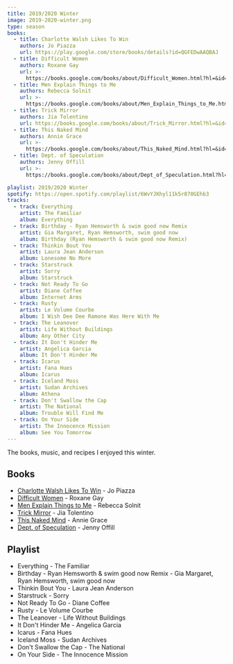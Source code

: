 ```yaml
---
title: 2019/2020 Winter
image: 2019-2020-winter.png
type: season
books:
  - title: Charlotte Walsh Likes To Win
    authors: Jo Piazza
    url: https://play.google.com/store/books/details?id=QGFEDwAAQBAJ
  - title: Difficult Women
    authors: Roxane Gay
    url: >-
      https://books.google.com/books/about/Difficult_Women.html?hl=&id=TDp1jwEACAAJ
  - title: Men Explain Things to Me
    authors: Rebecca Solnit
    url: >-
      https://books.google.com/books/about/Men_Explain_Things_to_Me.html?hl=&id=scbDoQEACAAJ
  - title: Trick Mirror
    authors: Jia Tolentino
    url: https://books.google.com/books/about/Trick_Mirror.html?hl=&id=G_PsDwAAQBAJ
  - title: This Naked Mind
    authors: Annie Grace
    url: >-
      https://books.google.com/books/about/This_Naked_Mind.html?hl=&id=dZRBDwAAQBAJ
  - title: Dept. of Speculation
    authors: Jenny Offill
    url: >-
      https://books.google.com/books/about/Dept_of_Speculation.html?hl=&id=U4uODQAAQBAJ

playlist: 2019/2020 Winter
spotify: https://open.spotify.com/playlist/6WvYJKhyl11k5r870GEhb3
tracks:
  - track: Everything
    artist: The Familiar
    album: Everything
  - track: Birthday - Ryan Hemsworth & swim good now Remix
    artist: Gia Margaret, Ryan Hemsworth, swim good now
    album: Birthday (Ryan Hemsworth & swim good now Remix)
  - track: Thinkin Bout You
    artist: Laura Jean Anderson
    album: Lonesome No More
  - track: Starstruck
    artist: Sorry
    album: Starstruck
  - track: Not Ready To Go
    artist: Diane Coffee
    album: Internet Arms
  - track: Rusty
    artist: Le Volume Courbe
    album: I Wish Dee Dee Ramone Was Here With Me
  - track: The Leanover
    artist: Life Without Buildings
    album: Any Other City
  - track: It Don't Hinder Me
    artist: Angelica Garcia
    album: It Don't Hinder Me
  - track: Icarus
    artist: Fana Hues
    album: Icarus
  - track: Iceland Moss
    artist: Sudan Archives
    album: Athena
  - track: Don't Swallow the Cap
    artist: The National
    album: Trouble Will Find Me
  - track: On Your Side
    artist: The Innocence Mission
    album: See You Tomorrow
---
```


The books, music, and recipes I enjoyed this winter.

## Books

- [Charlotte Walsh Likes To Win](https://play.google.com/store/books/details?id=QGFEDwAAQBAJ) - Jo Piazza
- [Difficult Women](https://books.google.com/books/about/Difficult_Women.html?hl=&id=TDp1jwEACAAJ) - Roxane Gay
- [Men Explain Things to Me](https://books.google.com/books/about/Men_Explain_Things_to_Me.html?hl=&id=scbDoQEACAAJ) - Rebecca Solnit
- [Trick Mirror](https://books.google.com/books/about/Trick_Mirror.html?hl=&id=G_PsDwAAQBAJ) - Jia Tolentino
- [This Naked Mind](https://books.google.com/books/about/This_Naked_Mind.html?hl=&id=dZRBDwAAQBAJ) - Annie Grace
- [Dept. of Speculation](https://books.google.com/books/about/Dept_of_Speculation.html?hl=&id=U4uODQAAQBAJ) - Jenny Offill

## Playlist

- Everything - The Familiar
- Birthday - Ryan Hemsworth & swim good now Remix - Gia Margaret, Ryan Hemsworth, swim good now
- Thinkin Bout You - Laura Jean Anderson
- Starstruck - Sorry
- Not Ready To Go - Diane Coffee
- Rusty - Le Volume Courbe
- The Leanover - Life Without Buildings
- It Don't Hinder Me - Angelica Garcia
- Icarus - Fana Hues
- Iceland Moss - Sudan Archives
- Don't Swallow the Cap - The National
- On Your Side - The Innocence Mission
